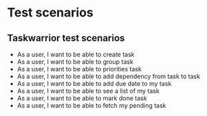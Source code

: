 # Test scenarios

## Taskwarrior test scenarios
- As a user, I want to be able to create task
- As a user, I want to be able to group task
- As a user, I want to be able to priorities task
- As a user, I want to be able to add dependency from task to task
- As a user, I want to be able to add due date to my task
- As a user, I want to be able to see a list of my task
- As a user, I want to be able to mark done task
- As a user, I want to be able to fetch my pending task 